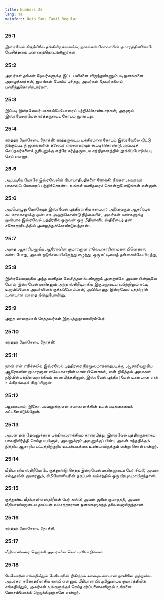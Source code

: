 ```yaml
---
title: Numbers 25
lang: ta
mainfont: Noto Sans Tamil Regular
---
```


###  25:1

இஸ்ரவேல் சித்தீமிலே தங்கியிருக்கையில், ஜனங்கள் மோவாபின் குமாரத்திகளோடே வேசித்தனம் பண்ணத்தொடங்கினார்கள்.

###  25:2

அவர்கள் தங்கள் தேவர்களுக்கு இட்ட பலிகளை விருந்துண்ணும்படி ஜனங்களை அழைத்தார்கள்; ஜனங்கள் போய்ப் புசித்து, அவர்கள் தேவர்களைப் பணிந்துகொண்டார்கள்.

###  25:3

இப்படி இஸ்ரவேலர் பாகால்பேயோரைப் பற்றிக்கொண்டார்கள்; அதனால் இஸ்ரவேலர்மேல் கர்த்தருடைய கோபம் மூண்டது.

###  25:4

கர்த்தர் மோசேயை நோக்கி: கர்த்தருடைய உக்கிரமான கோபம் இஸ்ரவேலை விட்டு நீங்கும்படி நீ ஜனங்களின் தலைவர் எல்லாரையும் கூட்டிக்கொண்டு, அப்படிச் செய்தவர்களைச் சூரியனுக்கு எதிரே கர்த்தருடைய சந்நிதானத்தில் தூக்கிப்போடும்படி செய் என்றார்.

###  25:5

அப்படியே மோசே இஸ்ரவேலின் நியாயாதிபதிகளை நோக்கி: நீங்கள் அவரவர் பாகால்பேயோரைப் பற்றிக்கொண்ட உங்கள் மனிதரைக் கொன்றுபோடுங்கள் என்றான்.

###  25:6

அப்பொழுது மோசேயும் இஸ்ரவேல் புத்திரராகிய சபையார் அனைவரும் ஆசரிப்புக் கூடாரவாசலுக்கு முன்பாக அழுதுகொண்டு நிற்கையில், அவர்கள் கண்களுக்கு முன்பாக இஸ்ரவேல் புத்திரரில் ஒருவன் ஒரு மீதியானிய ஸ்திரீயைத் தன் சகோதரரிடத்தில் அழைத்துக்கொண்டுவந்தான்.

###  25:7

அதை ஆசாரியனாகிய ஆரோனின் குமாரனான எலெயாசாரின் மகன் பினெகாஸ் கண்டபோது, அவன் நடுச்சபையிலிருந்து எழுந்து, ஒரு ஈட்டியைத் தன்கையிலே பிடித்து,

###  25:8

இஸ்ரவேலனாகிய அந்த மனிதன் வேசித்தனம்பண்ணும் அறையிலே அவன் பின்னாலே போய், இஸ்ரவேல் மனிதனும் அந்த ஸ்திரீயுமாகிய இருவருடைய வயிற்றிலும் ஈட்டி உருவிப்போக அவர்களைக் குத்திப்போட்டான்; அப்பொழுது இஸ்ரவேல் புத்திரரில் உண்டான வாதை நின்றுபோயிற்று.

###  25:9

அந்த வாதையால் செத்தவர்கள் இருபத்துநாலாயிரம்பேர்.

###  25:10

கர்த்தர் மோசேயை நோக்கி:

###  25:11

நான் என் எரிச்சலில் இஸ்ரவேல் புத்திரரை நிர்மூலமாக்காதபடிக்கு, ஆசாரியனாகிய ஆரோனின் குமாரனான எலெயாசாரின் மகன் பினெகாஸ், என் நிமித்தம் அவர்கள் நடுவில் பக்திவைராக்கியம் காண்பித்ததினால், இஸ்ரவேல் புத்திரர்மேல் உண்டான என் உக்கிரத்தைத் திருப்பினான்.

###  25:12

ஆகையால், இதோ, அவனுக்கு என் சமாதானத்தின் உடன்படிக்கையைக் கட்டளையிடுகிறேன்.

###  25:13

அவன் தன் தேவனுக்காக பக்திவைராக்கியம் காண்பித்து, இஸ்ரவேல் புத்திரருக்காகப் பாவநிவிர்த்தி செய்தபடியினால், அவனுக்கும் அவனுக்குப் பின்பு அவன் சந்ததிக்கும் நித்திய ஆசாரிய பட்டத்திற்குரிய உடன்படிக்கை உண்டாயிருக்கும் என்று சொல் என்றார்.

###  25:14

மீதியானிய ஸ்திரீயோடே குத்துண்டு செத்த இஸ்ரவேல் மனிதருடைய பேர் சிம்ரி; அவன் சல்லூவின் குமாரனும், சிமியோனியரின் தகப்பன் வம்சத்தில் ஒரு பிரபுவுமாயிருந்தான்.

###  25:15

குத்துண்ட மீதியானிய ஸ்திரீயின் பேர் கஸ்பி, அவள் சூரின் குமாரத்தி, அவன் மீதியானியருடைய தகப்பன் வம்சத்தாரான ஜனங்களுக்குத் தலைவனாயிருந்தான்.

###  25:16

கர்த்தர் மோசேயை நோக்கி:

###  25:17

மீதியானியரை நெருக்கி அவர்களை வெட்டிப்போடுங்கள்.

###  25:18

பேயோரின் சங்கதியிலும் பேயோரின் நிமித்தம் வாதையுண்டான நாளிலே குத்துண்ட அவர்கள் சகோதரியாகிய கஸ்பி என்னும் மீதியான் பிரபுவினுடைய குமாரத்தியின் சங்கதியிலும், அவர்கள் உங்களுக்குச் செய்த சர்ப்பனைகளினால் உங்களை மோசம்போக்கி நெருக்கினார்களே என்றார்.

